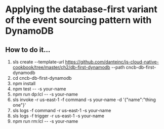 # Applying the database-first variant of the event sourcing pattern with DynamoDB

## How to do it...
1. sls create --template-url https://github.com/danteinc/js-cloud-native-cookbook/tree/master/ch2/db-first-dynamodb --path cncb-db-first-dynamodb
2. cd cncb-db-first-dynamodb
3. npm install
4. npm test -- -s your-name
5. npm run dp:lcl -- -s your-name
6. sls invoke -r us-east-1 -f command -s your-name -d '{"name":"thing one"}'
7. sls logs -f command -r us-east-1 -s your-name
8. sls logs -f trigger -r us-east-1 -s your-name
9. npm run rm:lcl -- -s your-name
